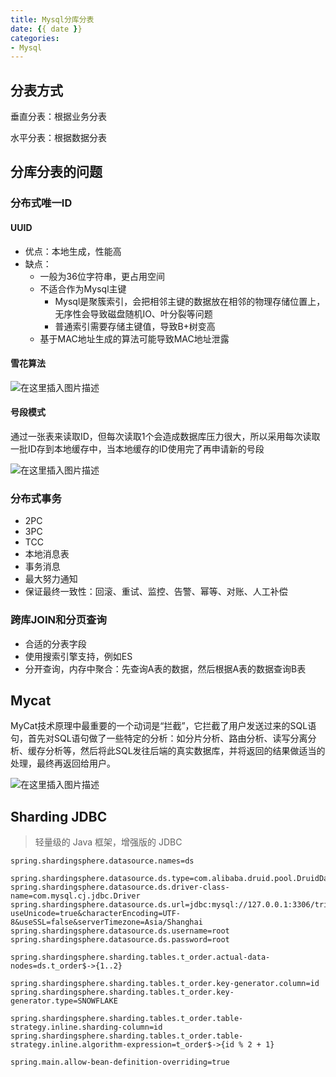 ```yaml
---
title: Mysql分库分表
date: {{ date }}
categories:
- Mysql
---
```


## 分表方式

垂直分表：根据业务分表

水平分表：根据数据分表

## 分库分表的问题

### 分布式唯一ID

#### UUID

- 优点：本地生成，性能高
- 缺点：
  - 一般为36位字符串，更占用空间
  - 不适合作为Mysql主键
    - Mysql是聚簇索引，会把相邻主键的数据放在相邻的物理存储位置上，无序性会导致磁盘随机IO、叶分裂等问题
    - 普通索引需要存储主键值，导致B+树变高
  - 基于MAC地址生成的算法可能导致MAC地址泄露

#### 雪花算法

![在这里插入图片描述](https://img-blog.csdnimg.cn/31b98dc293134cc7a6c604dc6afadb41.png)

#### 号段模式

通过一张表来读取ID，但每次读取1个会造成数据库压力很大，所以采用每次读取一批ID存到本地缓存中，当本地缓存的ID使用完了再申请新的号段

![在这里插入图片描述](https://img-blog.csdnimg.cn/f7a6e12e2fc2423b94bb4f625bdad3cb.png)

### 分布式事务

- 2PC
- 3PC
- TCC
- 本地消息表
- 事务消息
- 最大努力通知
- 保证最终一致性：回滚、重试、监控、告警、幂等、对账、人工补偿

### 跨库JOIN和分页查询

- 合适的分表字段
- 使用搜索引擎支持，例如ES
- 分开查询，内存中聚合：先查询A表的数据，然后根据A表的数据查询B表

## Mycat

MyCat技术原理中最重要的一个动词是“拦截”，它拦截了用户发送过来的SQL语句，首先对SQL语句做了一些特定的分析：如分片分析、路由分析、读写分离分析、缓存分析等，然后将此SQL发往后端的真实数据库，并将返回的结果做适当的处理，最终再返回给用户。

![在这里插入图片描述](https://img-blog.csdnimg.cn/20210301090825393.png?x-oss-process=image/watermark,type_ZmFuZ3poZW5naGVpdGk,shadow_10,text_aHR0cHM6Ly9ibG9nLmNzZG4ubmV0L3dlaXhpbl80MjEwMzAyNg==,size_16,color_FFFFFF,t_70)

## Sharding JDBC

> 轻量级的 Java 框架，增强版的 JDBC

```properties
spring.shardingsphere.datasource.names=ds

spring.shardingsphere.datasource.ds.type=com.alibaba.druid.pool.DruidDataSource
spring.shardingsphere.datasource.ds.driver-class-name=com.mysql.cj.jdbc.Driver
spring.shardingsphere.datasource.ds.url=jdbc:mysql://127.0.0.1:3306/tripper?useUnicode=true&characterEncoding=UTF-8&useSSL=false&serverTimezone=Asia/Shanghai
spring.shardingsphere.datasource.ds.username=root
spring.shardingsphere.datasource.ds.password=root

spring.shardingsphere.sharding.tables.t_order.actual-data-nodes=ds.t_order$->{1..2}

spring.shardingsphere.sharding.tables.t_order.key-generator.column=id
spring.shardingsphere.sharding.tables.t_order.key-generator.type=SNOWFLAKE

spring.shardingsphere.sharding.tables.t_order.table-strategy.inline.sharding-column=id
spring.shardingsphere.sharding.tables.t_order.table-strategy.inline.algorithm-expression=t_order$->{id % 2 + 1}

spring.main.allow-bean-definition-overriding=true
```

